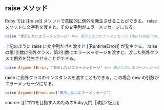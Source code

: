 ## raise メソッド

Ruby では [[raise]] メソッドで意図的に例外を発生させることができる。
raise メソッドに文字列を渡すと、その文字列がエラーメッセージになる。
```rb
raise "表示したいエラーメッセージ" #=> 表示したいエラーメッセージ (RuntimeError)
```

上記のように raise に文字列だけを渡すと [[RuntimeError]] が発生する。
raise の第1引数に例外クラス、第2引数にエラーメッセージを渡すと、渡した例外クラスで例外を発生させることができる。
```rb
raise ArgumentError, "表示したいエラーメッセージ" #=> 表示したいエラーメッセージ (ArgumentError)
```

raise に例外クラスのインスタンスを渡すこともできる。この場合 new の引数がエラーメッセージになる。
```rb
raise ArgumentError.new("表示したいエラーメッセージ")
```

source: [[『プロを目指す人のためのRuby入門［改訂2版］』]]

